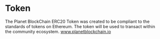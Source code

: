 # Token
The Planet BlockChain ERC20 Token was created to be compliant to the standards of tokens on Ethereum.
The token will be used to transact within the community ecosystem.
www.planetblockchain.io

